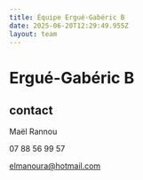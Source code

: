 ```yaml
---
title: Équipe Ergué-Gabéric B
date: 2025-06-20T12:29:49.955Z
layout: team
---
```


# Ergué-Gabéric B



## contact 

Maël Rannou

07 88 56 99 57

elmanoura@hotmail.com

